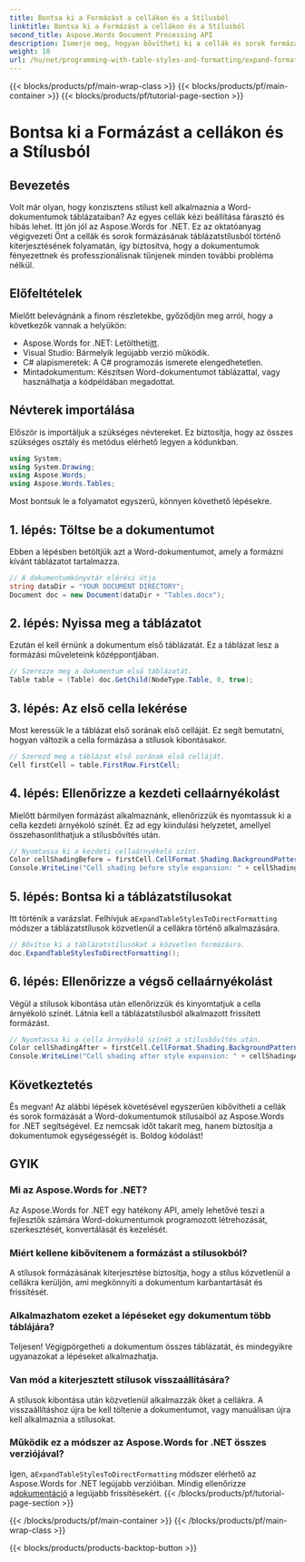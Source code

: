 ```yaml
---
title: Bontsa ki a Formázást a cellákon és a Stílusból
linktitle: Bontsa ki a Formázást a cellákon és a Stílusból
second_title: Aspose.Words Document Processing API
description: Ismerje meg, hogyan bővítheti ki a cellák és sorok formázását a Word dokumentumok stílusaiból az Aspose.Words for .NET segítségével. Lépésről lépésre útmutató mellékelve.
weight: 10
url: /hu/net/programming-with-table-styles-and-formatting/expand-formatting-on-cells-and-row-from-style/
---
```


{{< blocks/products/pf/main-wrap-class >}}
{{< blocks/products/pf/main-container >}}
{{< blocks/products/pf/tutorial-page-section >}}

# Bontsa ki a Formázást a cellákon és a Stílusból

## Bevezetés

Volt már olyan, hogy konzisztens stílust kell alkalmaznia a Word-dokumentumok táblázataiban? Az egyes cellák kézi beállítása fárasztó és hibás lehet. Itt jön jól az Aspose.Words for .NET. Ez az oktatóanyag végigvezeti Önt a cellák és sorok formázásának táblázatstílusból történő kiterjesztésének folyamatán, így biztosítva, hogy a dokumentumok fényezettnek és professzionálisnak tűnjenek minden további probléma nélkül.

## Előfeltételek

Mielőtt belevágnánk a finom részletekbe, győződjön meg arról, hogy a következők vannak a helyükön:

-  Aspose.Words for .NET: Letöltheti[itt](https://releases.aspose.com/words/net/).
- Visual Studio: Bármelyik legújabb verzió működik.
- C# alapismeretek: A C# programozás ismerete elengedhetetlen.
- Mintadokumentum: Készítsen Word-dokumentumot táblázattal, vagy használhatja a kódpéldában megadottat.

## Névterek importálása

Először is importáljuk a szükséges névtereket. Ez biztosítja, hogy az összes szükséges osztály és metódus elérhető legyen a kódunkban.

```csharp
using System;
using System.Drawing;
using Aspose.Words;
using Aspose.Words.Tables;
```

Most bontsuk le a folyamatot egyszerű, könnyen követhető lépésekre.

## 1. lépés: Töltse be a dokumentumot

Ebben a lépésben betöltjük azt a Word-dokumentumot, amely a formázni kívánt táblázatot tartalmazza. 

```csharp
// A dokumentumkönyvtár elérési útja
string dataDir = "YOUR DOCUMENT DIRECTORY";
Document doc = new Document(dataDir + "Tables.docx");
```

## 2. lépés: Nyissa meg a táblázatot

Ezután el kell érnünk a dokumentum első táblázatát. Ez a táblázat lesz a formázási műveleteink középpontjában.

```csharp
// Szerezze meg a dokumentum első táblázatát.
Table table = (Table) doc.GetChild(NodeType.Table, 0, true);
```

## 3. lépés: Az első cella lekérése

Most keressük le a táblázat első sorának első celláját. Ez segít bemutatni, hogyan változik a cella formázása a stílusok kibontásakor.

```csharp
// Szerezd meg a táblázat első sorának első celláját.
Cell firstCell = table.FirstRow.FirstCell;
```

## 4. lépés: Ellenőrizze a kezdeti cellaárnyékolást

Mielőtt bármilyen formázást alkalmaznánk, ellenőrizzük és nyomtassuk ki a cella kezdeti árnyékoló színét. Ez ad egy kiindulási helyzetet, amellyel összehasonlíthatjuk a stílusbővítés után.

```csharp
// Nyomtassa ki a kezdeti cellaárnyékoló színt.
Color cellShadingBefore = firstCell.CellFormat.Shading.BackgroundPatternColor;
Console.WriteLine("Cell shading before style expansion: " + cellShadingBefore);
```

## 5. lépés: Bontsa ki a táblázatstílusokat

 Itt történik a varázslat. Felhívjuk a`ExpandTableStylesToDirectFormatting` módszer a táblázatstílusok közvetlenül a cellákra történő alkalmazására.

```csharp
// Bővítse ki a táblázatstílusokat a közvetlen formázásra.
doc.ExpandTableStylesToDirectFormatting();
```

## 6. lépés: Ellenőrizze a végső cellaárnyékolást

Végül a stílusok kibontása után ellenőrizzük és kinyomtatjuk a cella árnyékoló színét. Látnia kell a táblázatstílusból alkalmazott frissített formázást.

```csharp
// Nyomtassa ki a cella árnyékoló színét a stílusbővítés után.
Color cellShadingAfter = firstCell.CellFormat.Shading.BackgroundPatternColor;
Console.WriteLine("Cell shading after style expansion: " + cellShadingAfter);
```

## Következtetés

És megvan! Az alábbi lépések követésével egyszerűen kibővítheti a cellák és sorok formázását a Word-dokumentumok stílusaiból az Aspose.Words for .NET segítségével. Ez nemcsak időt takarít meg, hanem biztosítja a dokumentumok egységességét is. Boldog kódolást!

## GYIK

### Mi az Aspose.Words for .NET?
Az Aspose.Words for .NET egy hatékony API, amely lehetővé teszi a fejlesztők számára Word-dokumentumok programozott létrehozását, szerkesztését, konvertálását és kezelését.

### Miért kellene kibővítenem a formázást a stílusokból?
A stílusok formázásának kiterjesztése biztosítja, hogy a stílus közvetlenül a cellákra kerüljön, ami megkönnyíti a dokumentum karbantartását és frissítését.

### Alkalmazhatom ezeket a lépéseket egy dokumentum több táblájára?
Teljesen! Végigpörgetheti a dokumentum összes táblázatát, és mindegyikre ugyanazokat a lépéseket alkalmazhatja.

### Van mód a kiterjesztett stílusok visszaállítására?
A stílusok kibontása után közvetlenül alkalmazzák őket a cellákra. A visszaállításhoz újra be kell töltenie a dokumentumot, vagy manuálisan újra kell alkalmaznia a stílusokat.

### Működik ez a módszer az Aspose.Words for .NET összes verziójával?
 Igen, a`ExpandTableStylesToDirectFormatting` módszer elérhető az Aspose.Words for .NET legújabb verzióiban. Mindig ellenőrizze a[dokumentáció](https://reference.aspose.com/words/net/) a legújabb frissítésekért.
{{< /blocks/products/pf/tutorial-page-section >}}

{{< /blocks/products/pf/main-container >}}
{{< /blocks/products/pf/main-wrap-class >}}

{{< blocks/products/products-backtop-button >}}
